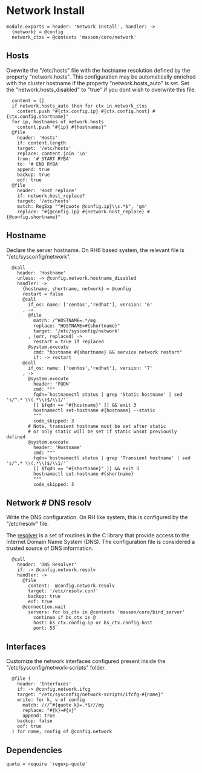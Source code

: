 
# Network Install

    module.exports = header: 'Network Install', handler: ->
      {network} = @config
      network_ctxs = @contexts 'masson/core/network'

## Hosts

Ovewrite the "/etc/hosts" file with the hostname resolution defined 
by the property "network.hosts". This configuration may be automatically
enriched with the cluster hostname if the property "network.hosts_auto" is
set. Set the "network.hosts_disabled" to "true" if you dont wish to overwrite
this file.

      content = []
      if network.hosts_auto then for ctx in network_ctxs
        content.push "#{ctx.config.ip} #{ctx.config.host} #{ctx.config.shortname}"
      for ip, hostnames of network.hosts
        content.push "#{ip} #{hostnames}"
      @file
        header: 'Hosts'
        if: content.length
        target: '/etc/hosts'
        replace: content.join '\n'
        from: '# START RYBA'
        to: '# END RYBA'
        append: true
        backup: true
        eof: true
      @file
        header: 'Host replace'
        if: network.host_replace?
        target: '/etc/hosts'
        match: RegExp "^#{quote @config.ip}\\s.*$", 'gm'
        replace: "#{@config.ip} #{network.host_replace} #{@config.shortname}"

## Hostname

Declare the server hostname. On RH6 based system, the 
relevant file is "/etc/sysconfig/network".

      @call
        header: 'Hostname'
        unless: -> @config.network.hostname_disabled
        handler: ->
          {hostname, shortname, network} = @config
          restart = false
          @call
            if_os: name: ['centos','redhat'], version: '6'
          , ->
            @file
              match: /^HOSTNAME=.*/mg
              replace: "HOSTNAME=#{shortname}"
              target: '/etc/sysconfig/network'
            , (err, replaced) ->
              restart = true if replaced
            @system.execute
              cmd: "hostname #{shortname} && service network restart"
              if: -> restart
          @call
            if_os: name: ['centos','redhat'], version: '7'
          , ->
            @system.execute
              header: 'FQDN'
              cmd: """
              fqdn=`hostnamectl status | grep 'Static hostname' | sed 's/^.* \\(.*\\)$/\\1/'`
              [[ $fqdn == "#{hostname}" ]] && exit 3
              hostnamectl set-hostname #{hostname} --static
              """
              code_skipped: 3
            # Note, transient hostname must be set after static
            # or only static will be set if static wasnt previously defined
            @system.execute
              header: 'Hostname'
              cmd: """
              fqdn=`hostnamectl status | grep 'Transient hostname' | sed 's/^.* \\(.*\\)$/\\1/'`
              [[ $fqdn == "#{shortname}" ]] && exit 3
              hostnamectl set-hostname #{shortname}
              """
              code_skipped: 3

## Network # DNS resolv

Write the DNS configuration. On RH like system, this is configured 
by the "/etc/resolv" file.

The [resolver](http://man7.org/linux/man-pages/man5/resolver.5.html) 
is a set of routines in the C library that provide
access to the Internet Domain Name System (DNS). The
configuration file is considered a trusted source of DNS information.

      @call
        header: 'DNS Resolver'
        if: -> @config.network.resolv
        handler: ->
          @file
            content:  @config.network.resolv
            target: '/etc/resolv.conf'
            backup: true
            eof: true
          @connection.wait
            servers: for bs_ctx in @contexts 'masson/core/bind_server'
              continue if bs_ctx is @
              host: bs_ctx.config.ip or bs_ctx.config.host
              port: 53

## Interfaces

Customize the network interfaces configured present inside the
"/etc/sysconfig/network-scripts" folder.

      @file (
        header: 'Interfaces'
        if: -> @config.network.ifcg
        target: "/etc/sysconfig/network-scripts/ifcfg-#{name}"
        write: for k, v of config
          match: ///^#{quote k}=.*$///mg
          replace: "#{k}=#{v}"
          append: true
        backup: false
        eof: true
      ) for name, config of @config.network

## Dependencies

    quote = require 'regexp-quote'
